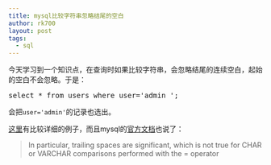 ```yaml
---
title: mysql比较字符串忽略结尾的空白
author: rk700
layout: post
tags:
  - sql
---
```


今天学习到一个知识点，在查询时如果比较字符串，会忽略结尾的连续空白，起始的空白不会忽略。于是：

<pre>select * from users where user='admin ';</pre>

会把`user='admin'`的记录也选出。

[这里](http://stackoverflow.com/questions/7455147/comparing-strings-with-one-having-empty-spaces-before-while-the-other-does-not)有比较详细的例子，而且mysql的[官方文档](http://dev.mysql.com/doc/refman/5.0/en/string-comparison-functions.html)也说了：

> In particular, trailing spaces are significant, which is not true for CHAR or VARCHAR comparisons performed with the = operator 
